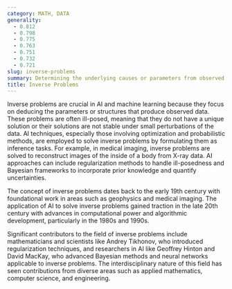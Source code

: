 ```yaml
---
category: MATH, DATA
generality:
  - 0.812
  - 0.798
  - 0.775
  - 0.763
  - 0.751
  - 0.732
  - 0.721
slug: inverse-problems
summary: Determining the underlying causes or parameters from observed data, essentially reversing the usual process of predicting effects from known causes.
title: Inverse Problems
---
```


Inverse problems are crucial in AI and machine learning because they focus on deducing the parameters or structures that produce observed data. These problems are often ill-posed, meaning that they do not have a unique solution or their solutions are not stable under small perturbations of the data. AI techniques, especially those involving optimization and probabilistic methods, are employed to solve inverse problems by formulating them as inference tasks. For example, in medical imaging, inverse problems are solved to reconstruct images of the inside of a body from X-ray data. AI approaches can include regularization methods to handle ill-posedness and Bayesian frameworks to incorporate prior knowledge and quantify uncertainties.

The concept of inverse problems dates back to the early 19th century with foundational work in areas such as geophysics and medical imaging. The application of AI to solve inverse problems gained traction in the late 20th century with advances in computational power and algorithmic development, particularly in the 1980s and 1990s.

Significant contributors to the field of inverse problems include mathematicians and scientists like Andrey Tikhonov, who introduced regularization techniques, and researchers in AI like Geoffrey Hinton and David MacKay, who advanced Bayesian methods and neural networks applicable to inverse problems. The interdisciplinary nature of this field has seen contributions from diverse areas such as applied mathematics, computer science, and engineering.

